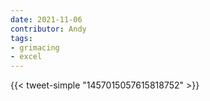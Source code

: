 ```yaml
---
date: 2021-11-06
contributor: Andy
tags:
- grimacing
- excel
---
```


{{< tweet-simple "1457015057615818752" >}}

<!-- {{< tweet user="lymanstoneky" id="1457015057615818752" >}} -->
